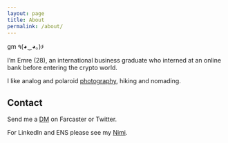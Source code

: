 ```yaml
---
layout: page
title: About
permalink: /about/
---
```


gm ٩(◕‿◕｡)۶

I’m Emre (28), an international business graduate who interned at an online bank before entering the crypto world.

I like analog and polaroid [photography](/photography/), hiking and nomading.

## Contact
Send me a [DM](https://nf.td/emre) on Farcaster or Twitter. 

For LinkedIn and ENS please see my [Nimi](https://ekinci.eth.limo/).
